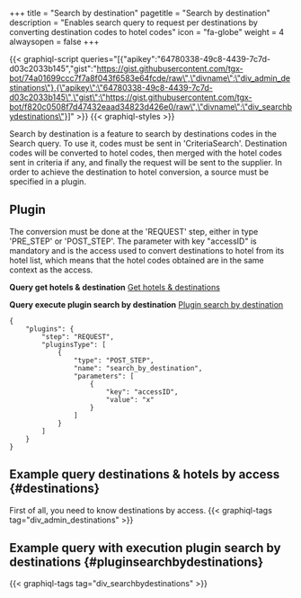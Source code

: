 +++
title = "Search by destination"
pagetitle = "Search by destination"
description = "Enables search query to request per destinations by converting destination codes to hotel codes"
icon = "fa-globe"
weight = 4
alwaysopen = false
+++ 

{{< graphiql-script queries="[{\"apikey\":\"64780338-49c8-4439-7c7d-d03c2033b145\",\"gist\":\"https://gist.githubusercontent.com/tgx-bot/74a01699ccc7f7a8f043f6583e64fcde/raw\",\"divname\":\"div_admin_destinations\"},{\"apikey\":\"64780338-49c8-4439-7c7d-d03c2033b145\",\"gist\":\"https://gist.githubusercontent.com/tgx-bot/f820c0508f7d47432eaad34823d426e0/raw\",\"divname\":\"div_searchbydestinations\"}]" >}}
{{< graphiql-styles >}}

Search by destination is a feature to search by destinations codes in the Search query. To use it, codes must be sent in 'CriteriaSearch'. Destination codes will be converted to hotel codes, then merged with the hotel codes sent in criteria if any, and finally the request will be sent to the supplier. In order to achieve the destination to hotel conversion, a source must be specified in a plugin.

## Plugin

The conversion must be done at the 'REQUEST' step, either in type 'PRE_STEP' or 'POST_STEP'. The parameter with key "accessID" is mandatory and is the access used to convert destinations to hotel from its hotel list, which means that the hotel codes obtained are in the same context as the access.

**Query get hotels & destination** [Get hotels & destinations](/hotel-x/plugins/search_by_destination#destinations)

 **Query execute plugin search by destination** [Plugin search by destination](/hotel-x/plugins/search_by_destination#pluginsearchbydestinations)

```
{
    "plugins": {
        "step": "REQUEST",
        "pluginsType": [
            {
                "type": "POST_STEP",
                "name": "search_by_destination",
                "parameters": [
                    {
                        "key": "accessID",
                        "value": "x"
                    }
                ]
            }
        ]
    }
}
```

## Example query destinations & hotels by access {#destinations}
 First of all, you need to know destinations by access.
 {{< graphiql-tags tag="div_admin_destinations" >}}
 ## Example query with execution plugin search by destinations {#pluginsearchbydestinations}
 {{< graphiql-tags tag="div_searchbydestinations" >}}